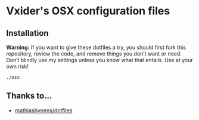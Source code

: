 # Vxider's OSX configuration files

## Installation

**Warning:** If you want to give these dotfiles a try, you should first fork this repository, review the code, and remove things you don’t want or need. Don’t blindly use my settings unless you know what that entails. Use at your own risk! 

```sh
./osx
```

## Thanks to…

* [mathiasbynens/dotfiles](https://github.com/mathiasbynens/dotfiles)
